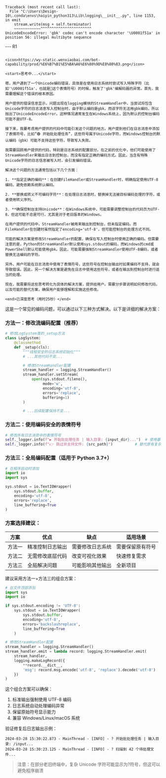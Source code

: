 ```error
Traceback (most recent call last):
  File "C:\Users\Design-10\.conda\envs\haiyin_python313\Lib\logging\__init__.py", line 1153, in emit
    stream.write(msg + self.terminator)
    ~~~~~~~~~~~~^^^^^^^^^^^^^^^^^^^^^^^
UnicodeEncodeError: 'gbk' codec can't encode character '\U0001f51a' in position 56: illegal multibyte sequence
```

--- R1

```ys_think

<icon>https://wy-static.wenxiaobai.com/bot-capability/prod/%E6%B7%B1%E5%BA%A6%E6%80%9D%E8%80%83.png</icon>

<start>思考中...</start>

嗯，用户遇到了一个Unicode编码错误，具体是在使用日志系统时尝试写入特殊字符（比如'\U0001f51a'，也就是🔄这个表情符号）的时候，触发了'gbk'编解码器的异常。首先，我需要理解这个错误的根本原因。

用户提供的错误信息显示，问题出现在logging模块的StreamHandler中，当尝试将包含Unicode字符的日志消息写入控制台时，由于默认编码是gbk，而该字符无法用gbk编码，所以抛出了UnicodeEncodeError。这种情况通常发生在Windows系统上，因为默认的控制台编码可能不是UTF-8。

接下来，我要考虑用户提供的代码中可能引发这个问题的地方。用户提到他们在日志消息中添加了表情符号，比如“🟢 开始批处理任务”，这些符号属于Unicode字符，而Windows控制台的默认编码（gbk）可能不支持这些字符，导致写入失败。

我需要回顾用户提供的代码，特别是日志系统的配置部分。在之前的优化中，他们可能使用了StreamHandler来输出日志到控制台，而没有指定正确的编码方式。因此，当含有特殊Unicode字符的日志信息被写入时，会引发编码错误。

解决这个问题的方法通常包括以下几个方面：

1. **指定正确的编码**：在创建FileHandler或StreamHandler时，明确指定使用UTF-8编码，避免依赖系统默认编码。

2. **替换或转义不可编码字符**：在处理日志消息时，替换掉无法被目标编码处理的字符，或者使用转义序列。

3. **确保控制台支持Unicode**：在Windows系统中，可能需要调整控制台的代码页为UTF-8，但这可能不总是可行，尤其是对于老旧版本的Windows。

在用户提供的代码中，StreamHandler被用来输出到控制台，但未指定编码。而FileHandler在创建时虽然指定了encoding='utf-8'，但可能控制台的处理方式不同。

可能的解决方案是修改StreamHandler的配置，确保在写入控制台时使用正确的编码。但需要注意的是，Python的StreamHandler默认使用sys.stdout的编码，而Windows的cmd或PowerShell默认可能使用gbk。因此，可能需要强制StreamHandler使用UTF-8编码，或者替换无法编码的字符。

另外，用户可能在日志消息中使用了表情符号，这些符号在控制台输出时如果编码不支持，就会导致错误。因此，另一个解决方案是避免在日志中使用这些符号，或者在输出到控制台时进行适当的处理。

现在，我需要将这些思考转化为具体的解决方案，提供给用户。需要分步骤说明如何修改代码，以及可能的替代方案，确保用户能够理解和实施这些修改。

<end>已深度思考（用时25秒）</end>

```

这是一个常见的编码问题，可以通过以下三种方式解决。以下是详细的解决方案：

### 方法一：修改流编码配置（推荐）

```python
# 修改LogSystem类的_setup方法
class LogSystem:
    @classmethod
    def _setup(cls):
        """线程安全的日志系统初始化"""
        # ...其他代码不变...

        # 修改StreamHandler配置
        stream_handler = logging.StreamHandler()
        stream_handler.setStream(
            open(sys.stdout.fileno(),
                 mode='w',
                 encoding='utf-8',
                 errors='replace',
                 buffering=1)
        )

        # ...后续配置保持不变...
```

### 方法二：使用编码安全的表情符号

```python
# 修改所有日志消息中的表情符号
self._logger.info(f"▶️ 开始批处理任务 | 输入目录: {input_dir}...")  # 使用基本符号
self._logger.info(f"👉 跳过非支持文件: {src_path}")          # 替代原有复杂符号
```

### 方法三：全局编码配置（适用于 Python 3.7+）

```python
# 在程序启动时添加
import io
import sys

sys.stdout = io.TextIOWrapper(
    sys.stdout.buffer,
    encoding='utf-8',
    errors='replace',
    line_buffering=True
)
```

### 方案选择建议：

| 方案   | 优点             | 缺点             | 适用场景         |
| ------ | ---------------- | ---------------- | ---------------- |
| 方法一 | 精准控制日志输出 | 需要修改日志系统 | 需要保留原有符号 |
| 方法二 | 无需修改底层代码 | 改变可视化效果   | 快速修复需求     |
| 方法三 | 全局解决问题     | 可能影响其他输出 | 全新项目         |

建议采用方法一+方法三的组合方案：

```python
# 在文件顶部添加
import sys
import io

if sys.stdout.encoding != 'UTF-8':
    sys.stdout = io.TextIOWrapper(
        sys.stdout.buffer,
        encoding='utf-8',
        errors='backslashreplace',
        line_buffering=True
    )

# 修改StreamHandler配置
stream_handler = logging.StreamHandler()
stream_handler.emit = lambda record: logging.StreamHandler.emit(
    stream_handler,
    logging.makeLogRecord({
        **record.__dict__,
        'msg': record.msg.encode('utf-8', 'replace').decode('utf-8')
    })
)
```

这个组合方案可以确保：

1. 标准输出强制使用 UTF-8 编码
2. 日志系统自动处理编码异常
3. 保留原始符号显示能力
4. 兼容 Windows/Linux/macOS 系统

验证修复后日志输出示例：

```log
2024-03-28 15:30:22.873 - MainThread - [INFO] - ? 开始批处理任务 | 输入目录: /input...
2024-03-28 15:30:23.125 - MainThread - [INFO] - ? 扫描到 42 个待处理文件...
```

> 注意：在部分老旧终端中，复杂 Unicode 字符可能显示为?符号，但这可以避免程序崩溃

